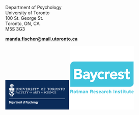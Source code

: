 Department of Psychology\
University of Toronto\
100 St. George St.\
Toronto, ON, CA\
M5S 3G3

**[manda.fischer@mail.utoronto.ca](mailto:manda.fischer@mail.utoronto.ca)**



<img src="/assets/Logo1.png" alt="drawing" width="200"/> ![alt text](/assets/Logo2.png)


